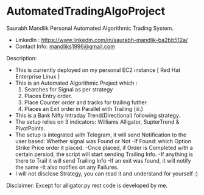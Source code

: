 # AutomatedTradingAlgoProject
Saurabh Mandlik Personal Automated Algorithmic Trading System.
- LinkedIn : https://www.linkedin.com/in/saurabh-mandlik-ba2bb512a/
- Contact Info: mandliks1996@gmail.com

Description:

- This is currently deployed on my personal EC2 instance [ Red Hat Enterprise Linux ]
- This is an Automated Algorithmic Project which :
    1. Searches for Signal as per strategy 
    2. Places Entry order.
    3. Place Counter order and tracks for trailing futher
    4. Places an Exit order in Parallel with Trailing (iii.) 
- This is a Bank Nifty Intraday Trend(Directional) following strategy.
- The setup relies on 3 indicators: Williams Alligator, SupterTrend & PivotPoints.
- The setup is integrated with Telegram, it will send Notification to the user based:
    Whether signal was Found or Not
    -If Found: which Option Strike Price order it placed.
    -Once placed, if Order is Completed with a certain persiod, the script will start sending Trailing Info.
    -If anything is there to Trail it will send Trailing Info
    -If an exit was found, it will notify the same
    -It also notifies on any Failures.
- I will not disclose Strategy, you can read it and understand for yourself :)

Disclaimer: Except for alligator.py rest code is developed by me. 
